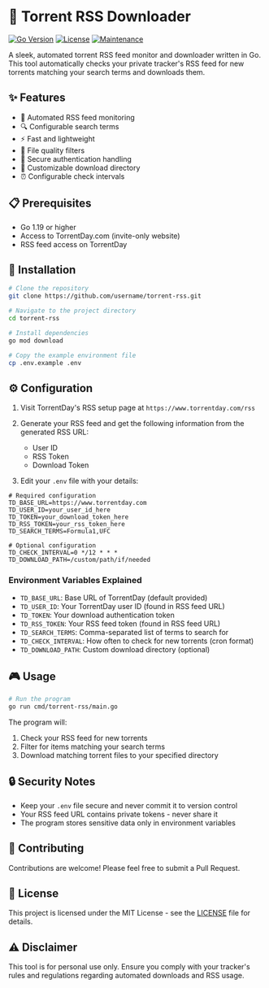 # 🌊 Torrent RSS Downloader

[![Go Version](https://img.shields.io/github/go-mod/go-version/marcusziade/torrent-rss?style=flat-square)](https://go.dev)
[![License](https://img.shields.io/badge/license-MIT-blue?style=flat-square)](LICENSE)
[![Maintenance](https://img.shields.io/badge/maintained%3F-yes-green.svg?style=flat-square)](https://github.com/marcusziade/torrent-rss/graphs/commit-activity)

A sleek, automated torrent RSS feed monitor and downloader written in Go. This tool automatically checks your private tracker's RSS feed for new torrents matching your search terms and downloads them.

## ✨ Features

- 🔄 Automated RSS feed monitoring
- 🔍 Configurable search terms
- ⚡️ Fast and lightweight
- 🎯 File quality filters
- 🔐 Secure authentication handling
- 📁 Customizable download directory
- ⏰ Configurable check intervals

## 📋 Prerequisites

- Go 1.19 or higher
- Access to TorrentDay.com (invite-only website)
- RSS feed access on TorrentDay

## 🚀 Installation

```bash
# Clone the repository
git clone https://github.com/username/torrent-rss.git

# Navigate to the project directory
cd torrent-rss

# Install dependencies
go mod download

# Copy the example environment file
cp .env.example .env
```

## ⚙️ Configuration

1. Visit TorrentDay's RSS setup page at `https://www.torrentday.com/rss`

2. Generate your RSS feed and get the following information from the generated RSS URL:
   - User ID
   - RSS Token
   - Download Token

3. Edit your `.env` file with your details:

```env
# Required configuration
TD_BASE_URL=https://www.torrentday.com
TD_USER_ID=your_user_id_here
TD_TOKEN=your_download_token_here
TD_RSS_TOKEN=your_rss_token_here
TD_SEARCH_TERMS=Formula1,UFC

# Optional configuration
TD_CHECK_INTERVAL=0 */12 * * *
TD_DOWNLOAD_PATH=/custom/path/if/needed
```

### Environment Variables Explained

- `TD_BASE_URL`: Base URL of TorrentDay (default provided)
- `TD_USER_ID`: Your TorrentDay user ID (found in RSS feed URL)
- `TD_TOKEN`: Your download authentication token
- `TD_RSS_TOKEN`: Your RSS feed token (found in RSS feed URL)
- `TD_SEARCH_TERMS`: Comma-separated list of terms to search for
- `TD_CHECK_INTERVAL`: How often to check for new torrents (cron format)
- `TD_DOWNLOAD_PATH`: Custom download directory (optional)

## 🎮 Usage

```bash
# Run the program
go run cmd/torrent-rss/main.go
```

The program will:
1. Check your RSS feed for new torrents
2. Filter for items matching your search terms
3. Download matching torrent files to your specified directory

## 🔒 Security Notes

- Keep your `.env` file secure and never commit it to version control
- Your RSS feed URL contains private tokens - never share it
- The program stores sensitive data only in environment variables

## 🤝 Contributing

Contributions are welcome! Please feel free to submit a Pull Request.

## 📝 License

This project is licensed under the MIT License - see the [LICENSE](LICENSE) file for details.

## ⚠️ Disclaimer

This tool is for personal use only. Ensure you comply with your tracker's rules and regulations regarding automated downloads and RSS usage.